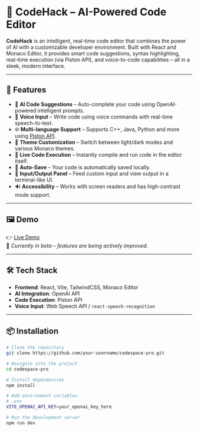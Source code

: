 # 🧠 CodeHack – AI-Powered Code Editor

**CodeHack** is an intelligent, real-time code editor that combines the power of AI with a customizable developer environment. Built with React and Monaco Editor, it provides smart code suggestions, syntax highlighting, real-time execution (via Piston API), and voice-to-code capabilities – all in a sleek, modern interface.


---

## 🚀 Features

- 🧠 **AI Code Suggestions** – Auto-complete your code using OpenAI-powered intelligent prompts.
- 🎤 **Voice Input** – Write code using voice commands with real-time speech-to-text.
- 🌐 **Multi-language Support** – Supports C++, Java, Python and more using [Piston API](https://github.com/engineer-man/piston).
- 🎨 **Theme Customization** – Switch between light/dark modes and various Monaco themes.
- 🧪 **Live Code Execution** – Instantly compile and run code in the editor itself.
- 💾 **Auto-Save** – Your code is automatically saved locally.
- 📜 **Input/Output Panel** – Feed custom input and view output in a terminal-like UI.
- 🔊 **Accessibility** – Works with screen readers and has high-contrast mode support.

---

## 🖼️ Demo

👉 [Live Demo](https://your-deployment-url.vercel.app)  
🚧 _Currently in beta – features are being actively improved._

---

## 🛠️ Tech Stack

- **Frontend**: React, Vite, TailwindCSS, Monaco Editor
- **AI Integration**: OpenAI API
- **Code Execution**: Piston API
- **Voice Input**: Web Speech API / `react-speech-recognition`

---

## 📦 Installation

```bash
# Clone the repository
git clone https://github.com/your-username/codespace-pro.git

# Navigate into the project
cd codespace-pro

# Install dependencies
npm install

# Add environment variables
# .env
VITE_OPENAI_API_KEY=your_openai_key_here

# Run the development server
npm run dev

 

